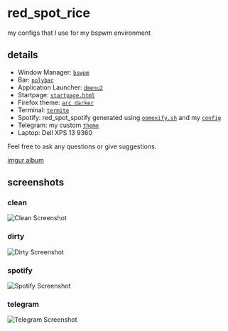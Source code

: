 # red_spot_rice

my configs that I use for my bspwm environment

## details
* Window Manager: [`bswpm`](https://github.com/baskerville/bspwm)
* Bar: [`polybar`](https://github.com/jaagr/polybar)
* Application Launcher: [`dmenu2`](https://aur.archlinux.org/packages/dmenu2/)
* Startpage: [`startpage.html`](https://github.com/zachbwh/red_spot_rice/tree/master/web/startpage)
* Firefox theme: [`arc darker`](https://github.com/horst3180/arc-firefox-theme)
* Terminal: [`termite`](https://github.com/thestinger/termite)
* Spotify: red_spot_spotify generated using [`oomoxify.sh`](https://github.com/actionless/oomox) and my [`config`](https://github.com/zachbwh/red_spot_rice/tree/master/spotify)
* Telegram: my custom [`theme`](https://github.com/zachbwh/red_spot_rice/blob/master/red_spot.tdesktop-theme)
* Laptop: Dell XPS 13 9360

Feel free to ask any questions or give suggestions.

[imgur album](https://imgur.com/a/Kt6fz)

## screenshots

### clean
![Clean Screenshot](https://i.imgur.com/g8DWTWb.png)

### dirty
![Dirty Screenshot](https://i.imgur.com/nQArp9P.png)

### spotify
![Spotify Screenshot](https://i.imgur.com/ShsS8d1.png)

### telegram
![Telegram Screenshot](https://i.imgur.com/UP2YzSX.png)
